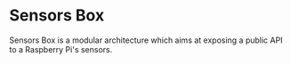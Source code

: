 Sensors Box
=============================

Sensors Box is a modular architecture which aims at exposing a public API to a Raspberry Pi's sensors.
